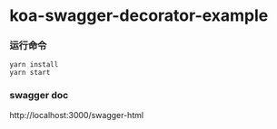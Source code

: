 # koa-swagger-decorator-example


### 运行命令
```
yarn install
yarn start
```

### swagger doc
http://localhost:3000/swagger-html

